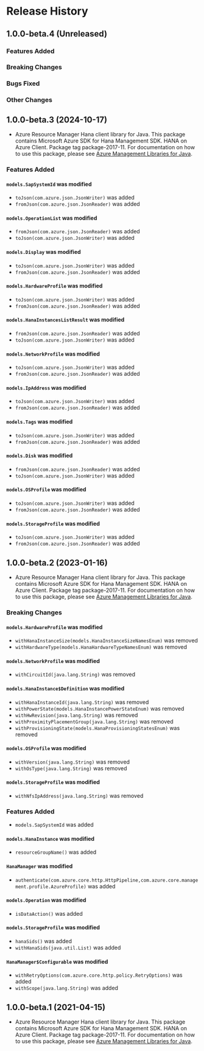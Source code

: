 # Release History

## 1.0.0-beta.4 (Unreleased)

### Features Added

### Breaking Changes

### Bugs Fixed

### Other Changes

## 1.0.0-beta.3 (2024-10-17)

- Azure Resource Manager Hana client library for Java. This package contains Microsoft Azure SDK for Hana Management SDK. HANA on Azure Client. Package tag package-2017-11. For documentation on how to use this package, please see [Azure Management Libraries for Java](https://aka.ms/azsdk/java/mgmt).

### Features Added

#### `models.SapSystemId` was modified

* `toJson(com.azure.json.JsonWriter)` was added
* `fromJson(com.azure.json.JsonReader)` was added

#### `models.OperationList` was modified

* `fromJson(com.azure.json.JsonReader)` was added
* `toJson(com.azure.json.JsonWriter)` was added

#### `models.Display` was modified

* `toJson(com.azure.json.JsonWriter)` was added
* `fromJson(com.azure.json.JsonReader)` was added

#### `models.HardwareProfile` was modified

* `toJson(com.azure.json.JsonWriter)` was added
* `fromJson(com.azure.json.JsonReader)` was added

#### `models.HanaInstancesListResult` was modified

* `fromJson(com.azure.json.JsonReader)` was added
* `toJson(com.azure.json.JsonWriter)` was added

#### `models.NetworkProfile` was modified

* `toJson(com.azure.json.JsonWriter)` was added
* `fromJson(com.azure.json.JsonReader)` was added

#### `models.IpAddress` was modified

* `toJson(com.azure.json.JsonWriter)` was added
* `fromJson(com.azure.json.JsonReader)` was added

#### `models.Tags` was modified

* `toJson(com.azure.json.JsonWriter)` was added
* `fromJson(com.azure.json.JsonReader)` was added

#### `models.Disk` was modified

* `fromJson(com.azure.json.JsonReader)` was added
* `toJson(com.azure.json.JsonWriter)` was added

#### `models.OSProfile` was modified

* `toJson(com.azure.json.JsonWriter)` was added
* `fromJson(com.azure.json.JsonReader)` was added

#### `models.StorageProfile` was modified

* `toJson(com.azure.json.JsonWriter)` was added
* `fromJson(com.azure.json.JsonReader)` was added

## 1.0.0-beta.2 (2023-01-16)

- Azure Resource Manager Hana client library for Java. This package contains Microsoft Azure SDK for Hana Management SDK. HANA on Azure Client. Package tag package-2017-11. For documentation on how to use this package, please see [Azure Management Libraries for Java](https://aka.ms/azsdk/java/mgmt).

### Breaking Changes

#### `models.HardwareProfile` was modified

* `withHanaInstanceSize(models.HanaInstanceSizeNamesEnum)` was removed
* `withHardwareType(models.HanaHardwareTypeNamesEnum)` was removed

#### `models.NetworkProfile` was modified

* `withCircuitId(java.lang.String)` was removed

#### `models.HanaInstance$Definition` was modified

* `withHanaInstanceId(java.lang.String)` was removed
* `withPowerState(models.HanaInstancePowerStateEnum)` was removed
* `withHwRevision(java.lang.String)` was removed
* `withProximityPlacementGroup(java.lang.String)` was removed
* `withProvisioningState(models.HanaProvisioningStatesEnum)` was removed

#### `models.OSProfile` was modified

* `withVersion(java.lang.String)` was removed
* `withOsType(java.lang.String)` was removed

#### `models.StorageProfile` was modified

* `withNfsIpAddress(java.lang.String)` was removed

### Features Added

* `models.SapSystemId` was added

#### `models.HanaInstance` was modified

* `resourceGroupName()` was added

#### `HanaManager` was modified

* `authenticate(com.azure.core.http.HttpPipeline,com.azure.core.management.profile.AzureProfile)` was added

#### `models.Operation` was modified

* `isDataAction()` was added

#### `models.StorageProfile` was modified

* `hanaSids()` was added
* `withHanaSids(java.util.List)` was added

#### `HanaManager$Configurable` was modified

* `withRetryOptions(com.azure.core.http.policy.RetryOptions)` was added
* `withScope(java.lang.String)` was added

## 1.0.0-beta.1 (2021-04-15)

- Azure Resource Manager Hana client library for Java. This package contains Microsoft Azure SDK for Hana Management SDK. HANA on Azure Client. Package tag package-2017-11. For documentation on how to use this package, please see [Azure Management Libraries for Java](https://aka.ms/azsdk/java/mgmt).
